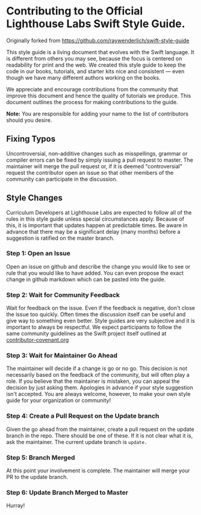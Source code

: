 # Contributing to the Official Lighthouse Labs Swift Style Guide.

Originally forked from https://github.com/raywenderlich/swift-style-guide

This style guide is a living document that evolves with the Swift language. It is different from others you may see, because the focus is centered on readability for print and the web. We created this style guide to keep the code in our books, tutorials, and starter kits nice and consistent — even though we have many different authors working on the books.

We appreciate and encourage contributions from the community that improve this document and hence the quality of tutorials we produce.  This document outlines the process for making contributions to the guide.

**Note:** You are responsible for adding your name to the list of contributors should you desire.

## Fixing Typos

Uncontroversial, non-additive changes such as misspellings, grammar or compiler errors can be fixed by simply issuing a pull request to master. The maintainer will merge the pull request or, if it is deemed "controversial" request the contributor open an issue so that other members of the community can participate in the discussion.

## Style Changes 

Curriculum Developers at Lighthouse Labs are expected to follow all of the rules in this style guide unless special circumstances apply.  Because of this, it is important that updates happen at predictable times.  Be aware in advance that there may be a significant delay (many months) before a suggestion is ratified on the master branch.

### Step 1: Open an Issue

Open an issue on github and describe the change you would like to see or rule that you would like to have added.  You can even propose the exact change in github markdown which can be pasted into the guide.

### Step 2: Wait for Community Feedback

Wait for feedback on the issue. Even if the feedback is negative, don't close the issue too quickly.  Often times the discussion itself can be useful and give way to something even better.  Style guides are very subjective and it is important to always be respectful.  We expect participants to follow the same community guidelines as the Swift project itself outlined at [contributor-covenant.org](http://contributor-covenant.org)

### Step 3: Wait for Maintainer Go Ahead

The maintainer will decide if a change is go or no go.  This decision is not necessarily based on the feedback of the community, but will often play a role. If you believe that the maintainer is mistaken, you can appeal the decision by just asking them. Apologies in advance if your style suggestion isn't accepted.  You are always welcome, however, to make your own style guide for your organization or community! 

### Step 4: Create a Pull Request on the Update branch

Given the go ahead from the maintainer, create a pull request on the update branch in the repo.  There should be one of these.  If it is not clear what it is, ask the maintainer.  The current update branch is `update.`

### Step 5: Branch Merged

At this point your involvement is complete. The maintainer will merge your PR to the update branch.

### Step 6: Update Branch Merged to Master

Hurray!
